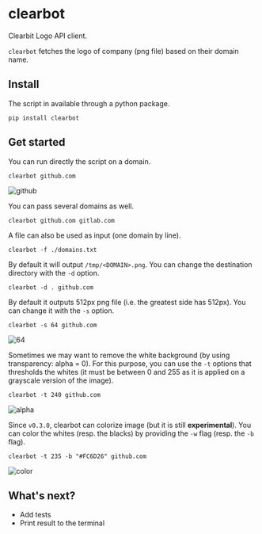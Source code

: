 # clearbot

Clearbit Logo API client.

`clearbot` fetches the logo of company (png file) based on their domain name.

## Install

The script in available through a python package.

```shell
pip install clearbot
```

## Get started

You can run directly the script on a domain.

```shell
clearbot github.com
```

![github](examples/github.com.png)

You can pass several domains as well.

```shell
clearbot github.com gitlab.com
```

A file can also be used as input (one domain by line).

```shell
clearbot -f ./domains.txt
```

By default it will output `/tmp/<DOMAIN>.png`. You can change the destination directory with the `-d` option.

```shell
clearbot -d . github.com
```

By default it outputs 512px png file (i.e. the greatest side has 512px). You can change it with the `-s` option.

```shell
clearbot -s 64 github.com
```

![64](examples/github.com.64.png)

Sometimes we may want to remove the white background (by using transparency: alpha = 0). For this purpose, you can use the `-t` options that thresholds the whites (it must be between 0 and 255 as it is applied on a grayscale version of the image).

```shell
clearbot -t 240 github.com
```

![alpha](examples/github.com.alpha.png)

Since `v0.3.0`, clearbot can colorize image (but it is still **experimental**). You can color the whites (resp. the blacks) by providing the `-w` flag (resp. the `-b` flag).

```shell
clearbot -t 235 -b "#FC6D26" github.com
```

![color](examples/github.com.color.png)

## What's next?

- Add tests
- Print result to the terminal
